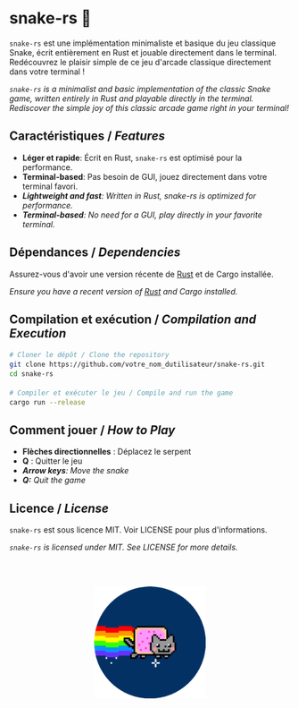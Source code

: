 # snake-rs 🐍

`snake-rs` est une implémentation minimaliste et basique du jeu classique Snake, écrit entièrement en Rust et jouable directement dans le terminal. Redécouvrez le plaisir simple de ce jeu d'arcade classique directement dans votre terminal !

*`snake-rs` is a minimalist and basic implementation of the classic Snake game, written entirely in Rust and playable directly in the terminal. Rediscover the simple joy of this classic arcade game right in your terminal!*

## Caractéristiques / *Features*

- **Léger et rapide**: Écrit en Rust, `snake-rs` est optimisé pour la performance.
- **Terminal-based**: Pas besoin de GUI, jouez directement dans votre terminal favori.
- ***Lightweight and fast**: Written in Rust, snake-rs is optimized for performance.*
- ***Terminal-based**: No need for a GUI, play directly in your favorite terminal.*

## Dépendances / *Dependencies*
Assurez-vous d'avoir une version récente de [Rust](https://www.rust-lang.org/) et de Cargo installée.

*Ensure you have a recent version of [Rust](https://www.rust-lang.org/) and Cargo installed.*

## Compilation et exécution / *Compilation and Execution*

```bash
# Cloner le dépôt / Clone the repository
git clone https://github.com/votre_nom_dutilisateur/snake-rs.git
cd snake-rs

# Compiler et exécuter le jeu / Compile and run the game
cargo run --release
```

## Comment jouer / *How to Play*

 - **Flèches directionnelles** : Déplacez le serpent
 - **Q** : Quitter le jeu
 - ***Arrow keys**: Move the snake*
 - ***Q:** Quit the game*


 ## Licence / *License*
 `snake-rs` est sous licence MIT. Voir LICENSE pour plus d'informations.

 *`snake-rs` is licensed under MIT. See LICENSE for more details.*

 <br/>
 <br/>

 <p align="center">
    <img src="./img/round-cat-space.gif" alt="Salut" height="200"/>
</p>
